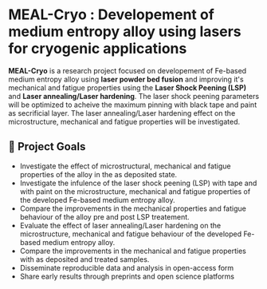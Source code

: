 # MEAL-Cryo : Developement of medium entropy alloy using lasers for cryogenic applications

**MEAL-Cryo** is a research project focused on developement of Fe-based medium entropy alloy using **laser powder bed fusion** and improving it's mechanical and fatigue properties using the **Laser Shock Peening (LSP)** and **Laser annealing/Laser hardening**. The laser shock peening parameters will be optimized to acheive the maximum pinning with black tape and paint as secrificial layer. The laser annealing/Laser hardening effect on the microstructure, mechanical and fatigue properties will be investigated.

## 🎯 Project Goals
 
 - Investigate the effect of microstructural, mechanical and fatigue properties of the alloy in the as deposited state.
 - Investigate the infulence of the laser shock peening (LSP) with tape and with paint on the microstructure, mechanical and fatigue properties of the developed Fe-based 
   medium entropy alloy.
 - Compare the improvements in the mechanical properties and fatigue behaviour of the alloy pre and post LSP treatement.
 - Evaluate the effect of laser annealing/Laser hardening on the microstructure, mechanical and fatigue behaviour of the developed Fe-based medium entropy alloy.
 - Compare the improvements in the mechanical and fatigue properties with as deposited and treated samples.
 - Disseminate reproducible data and analysis in open-access form
 - Share early results through preprints and open science platforms
 
